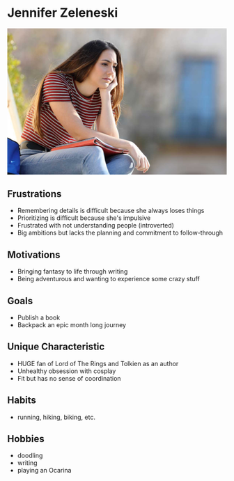 # Jennifer Zeleneski

<img src="user-img/user-persona-droupout.jpg">

## Frustrations
* Remembering details is difficult because she always loses things
* Prioritizing is difficult because she's impulsive
* Frustrated with not understanding people (introverted)
* Big ambitions but lacks the planning and commitment to follow-through
## Motivations
* Bringing fantasy to life through writing
* Being adventurous and wanting to experience some crazy stuff
## Goals
* Publish a book
* Backpack an epic month long journey
## Unique Characteristic
* HUGE fan of Lord of The Rings and Tolkien as an author
* Unhealthy obsession with cosplay
* Fit but has no sense of coordination
## Habits
* running, hiking, biking, etc.
## Hobbies
* doodling
* writing
* playing an Ocarina